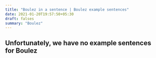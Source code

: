 ```yaml
---
title: "Boulez in a sentence | Boulez example sentences"
date: 2021-01-20T19:57:50+05:30
draft: falses
summary: "Boulez"
---
```

## Unfortunately, we have no example sentences for Boulez                 
